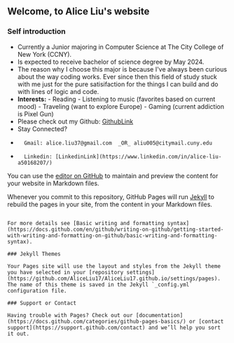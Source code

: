 ## Welcome, to Alice Liu's website

### Self introduction

- Currently a Junior majoring in Computer Science at The City College of New York (CCNY). 
- Is expected to receive bachelor of science degree by May 2024. 
- The reason why I choose this major is because I've always been curious about the way coding works. Ever since then this field of study stuck with me just for the pure satisifaction for the things I can build and do with lines of logic and code. 
- **Interests:**
        - Reading
        - Listening to music (favorites based on current mood)
        - Traveling (want to explore Europe)
        - Gaming (current addiction is Pixel Gun)
- Please check out my Github: [GithubLink](https://github.com/AliceLiu17?tab=repositories)
- Stay Connected?
-       Gmail: alice.liu37@gmail.com  _OR_ aliu005@citymail.cuny.edu
-       Linkedin: [LinkedinLink](https://www.linkedin.com/in/alice-liu-a50168207/)


You can use the [editor on GitHub](https://github.com/AliceLiu17/AliceLiu17.github.io/edit/main/README.md) to maintain and preview the content for your website in Markdown files.

Whenever you commit to this repository, GitHub Pages will run [Jekyll](https://jekyllrb.com/) to rebuild the pages in your site, from the content in your Markdown files.


```

For more details see [Basic writing and formatting syntax](https://docs.github.com/en/github/writing-on-github/getting-started-with-writing-and-formatting-on-github/basic-writing-and-formatting-syntax).

### Jekyll Themes

Your Pages site will use the layout and styles from the Jekyll theme you have selected in your [repository settings](https://github.com/AliceLiu17/AliceLiu17.github.io/settings/pages). The name of this theme is saved in the Jekyll `_config.yml` configuration file.

### Support or Contact

Having trouble with Pages? Check out our [documentation](https://docs.github.com/categories/github-pages-basics/) or [contact support](https://support.github.com/contact) and we’ll help you sort it out.
